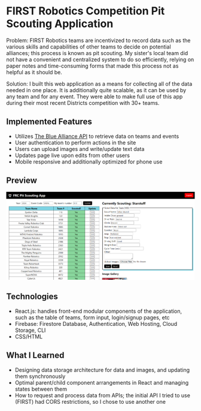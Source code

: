 # FIRST Robotics Competition Pit Scouting Application
Problem: FIRST Robotics teams are incentivized to record data such as the various skills and capabilities of other teams to decide on potential alliances; this process is known as pit scouting. My sister's local team did not have a convenient and centralized system to do so efficiently, relying on paper notes and time-consuming forms that made this process not as helpful as it should be. 

Solution: I built this web application as a means for collecting all of the data needed in one place. It is additionally quite scalable, as it can be used by any team and for any event. They were able to make full use of this app during their most recent Districts competition with 30+ teams.

## Implemented Features
- Utilizes [The Blue Alliance API](https://www.thebluealliance.com/) to retrieve data on teams and events
- User authentication to perform actions in the site
- Users can upload images and write/update text data
- Updates page live upon edits from other users
- Mobile responsive and additionally optimized for phone use

## Preview
![Pit Scouting App Preview](https://github.com/candace-sun/frc-pit-scouting-app/blob/main/pit%20scouting%20app%201.PNG)

## Technologies
* React.js: handles front-end modular components of the application, such as the table of teams, form input, login/signup pages, etc
* Firebase: Firestore Database, Authentication, Web Hosting, Cloud Storage, CLI
* CSS/HTML

## What I Learned
* Designing data storage architecture for data and images, and updating them synchronously 
* Optimal parent/child component arrangements in React and managing states between them
* How to request and process data from APIs; the initial API I tried to use (FIRST) had CORS restrictions, so I chose to use another one

